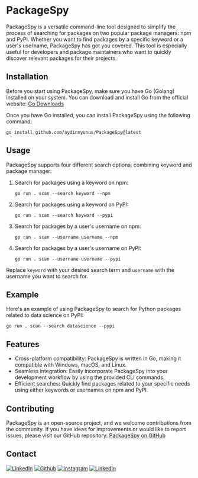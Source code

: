 # PackageSpy

PackageSpy is a versatile command-line tool designed to simplify the process of searching for packages on two popular package managers: npm and PyPI. Whether you want to find packages by a specific keyword or a user's username, PackageSpy has got you covered. This tool is especially useful for developers and package maintainers who want to quickly discover relevant packages for their projects.

## Installation

Before you start using PackageSpy, make sure you have Go (Golang) installed on your system. You can download and install Go from the official website: [Go Downloads](https://golang.org/dl/)

Once you have Go installed, you can install PackageSpy using the following command:

```shell
go install github.com/aydinnyunus/PackageSpy@latest
```

## Usage

PackageSpy supports four different search options, combining keyword and package manager:

1. Search for packages using a keyword on npm:
   ```shell
   go run . scan --search keyword --npm
   ```

2. Search for packages using a keyword on PyPI:
   ```shell
   go run . scan --search keyword --pypi
   ```

3. Search for packages by a user's username on npm:
   ```shell
   go run . scan --username username --npm
   ```

4. Search for packages by a user's username on PyPI:
   ```shell
   go run . scan --username username --pypi
   ```

Replace `keyword` with your desired search term and `username` with the username you want to search for.

## Example

Here's an example of using PackageSpy to search for Python packages related to data science on PyPI:

```shell
go run . scan --search datascience --pypi
```

## Features

- Cross-platform compatibility: PackageSpy is written in Go, making it compatible with Windows, macOS, and Linux.
- Seamless integration: Easily incorporate PackageSpy into your development workflow by using the provided CLI commands.
- Efficient searches: Quickly find packages related to your specific needs using either keywords or usernames on npm and PyPI.

## Contributing

PackageSpy is an open-source project, and we welcome contributions from the community. If you have ideas for improvements or would like to report issues, please visit our GitHub repository: [PackageSpy on GitHub](https://github.com/aydinnyunus/PackageSpy)


## Contact

[<img target="_blank" src="https://img.icons8.com/bubbles/100/000000/linkedin.png" title="LinkedIn">](https://linkedin.com/in/yunus-ayd%C4%B1n-b9b01a18a/) [<img target="_blank" src="https://img.icons8.com/bubbles/100/000000/github.png" title="Github">](https://github.com/aydinnyunus/WhatsappBOT) [<img target="_blank" src="https://img.icons8.com/bubbles/100/000000/instagram-new.png" title="Instagram">](https://instagram.com/aydinyunus_/) [<img target="_blank" src="https://img.icons8.com/bubbles/100/000000/twitter-squared.png" title="LinkedIn">](https://twitter.com/aydinnyunuss)
